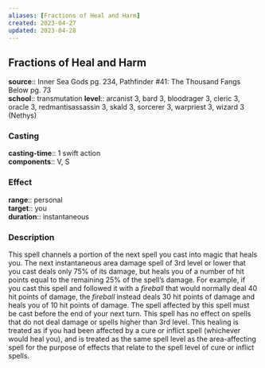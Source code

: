 ```yaml
---
aliases: [Fractions of Heal and Harm]
created: 2023-04-27
updated: 2023-04-28
---
```


## Fractions of Heal and Harm

**source**:: Inner Sea Gods pg. 234, Pathfinder \#41: The Thousand Fangs Below pg. 73  
**school**:: transmutation
**level**:: arcanist 3, bard 3, bloodrager 3, cleric 3, oracle 3, redmantisassassin 3, skald 3, sorcerer 3, warpriest 3, wizard 3 (Nethys)

### Casting

**casting-time**:: 1 swift action  
**components**:: V, S

### Effect

**range**:: personal  
**target**:: you  
**duration**:: instantaneous

### Description

This spell channels a portion of the next spell you cast into magic that heals you. The next instantaneous area damage spell of 3rd level or lower that you cast deals only 75% of its damage, but heals you of a number of hit points equal to the remaining 25% of the spell’s damage. For example, if you cast this spell and followed it with a *fireball* that would normally deal 40 hit points of damage, the *fireball* instead deals 30 hit points of damage and heals you of 10 hit points of damage. The spell affected by this spell must be cast before the end of your next turn. This spell has no effect on spells that do not deal damage or spells higher than 3rd level. This healing is treated as if you had been affected by a cure or inflict spell (whichever would heal you), and is treated as the same spell level as the area-affecting spell for the purpose of effects that relate to the spell level of cure or inflict spells.
